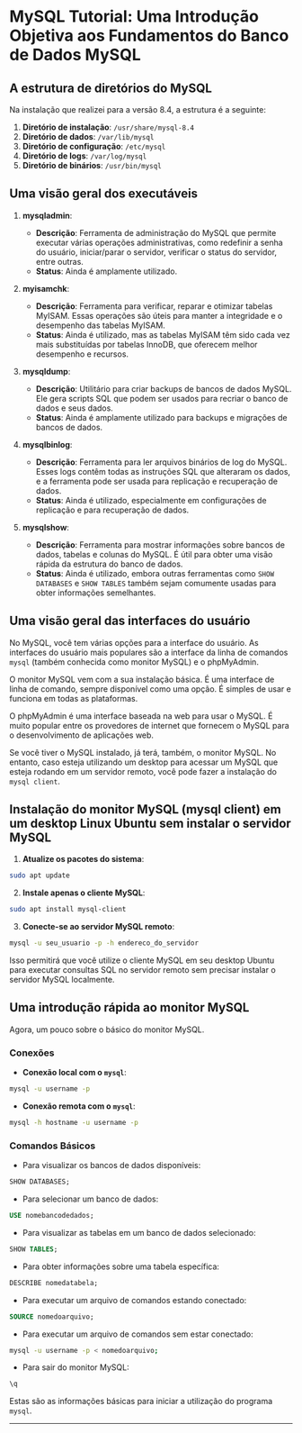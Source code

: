 # **MySQL Tutorial: Uma Introdução Objetiva aos Fundamentos do Banco de Dados MySQL**

## A estrutura de diretórios do MySQL

Na instalação que realizei para a versão 8.4, a estrutura é a seguinte:

1. **Diretório de instalação**: `/usr/share/mysql-8.4`
2. **Diretório de dados**: `/var/lib/mysql`
3. **Diretório de configuração**: `/etc/mysql`
4. **Diretório de logs**: `/var/log/mysql`
5. **Diretório de binários**: `/usr/bin/mysql`

## Uma visão geral dos executáveis

1. **mysqladmin**:
    - **Descrição**: Ferramenta de administração do MySQL que permite executar várias operações administrativas, como redefinir a senha do usuário, iniciar/parar o servidor, verificar o status do servidor, entre outras.
    - **Status**: Ainda é amplamente utilizado.

2. **myisamchk**:
    - **Descrição**: Ferramenta para verificar, reparar e otimizar tabelas MyISAM. Essas operações são úteis para manter a integridade e o desempenho das tabelas MyISAM.
    - **Status**: Ainda é utilizado, mas as tabelas MyISAM têm sido cada vez mais substituídas por tabelas InnoDB, que oferecem melhor desempenho e recursos.

3. **mysqldump**:
    - **Descrição**: Utilitário para criar backups de bancos de dados MySQL. Ele gera scripts SQL que podem ser usados para recriar o banco de dados e seus dados.
    - **Status**: Ainda é amplamente utilizado para backups e migrações de bancos de dados.

4. **mysqlbinlog**:
    - **Descrição**: Ferramenta para ler arquivos binários de log do MySQL. Esses logs contêm todas as instruções SQL que alteraram os dados, e a ferramenta pode ser usada para replicação e recuperação de dados.
    - **Status**: Ainda é utilizado, especialmente em configurações de replicação e para recuperação de dados.

5. **mysqlshow**:
    - **Descrição**: Ferramenta para mostrar informações sobre bancos de dados, tabelas e colunas do MySQL. É útil para obter uma visão rápida da estrutura do banco de dados.
    - **Status**: Ainda é utilizado, embora outras ferramentas como `SHOW DATABASES` e `SHOW TABLES` também sejam comumente usadas para obter informações semelhantes.

## Uma visão geral das interfaces do usuário

No MySQL, você tem várias opções para a interface do usuário. As interfaces do usuário mais populares são a interface da linha de comandos `mysql` (também conhecida como monitor MySQL) e o phpMyAdmin.

O monitor MySQL vem com a sua instalação básica. É uma interface de linha de comando, sempre disponível como uma opção. É simples de usar e funciona em todas as plataformas.

O phpMyAdmin é uma interface baseada na web para usar o MySQL. É muito popular entre os provedores de internet que fornecem o MySQL para o desenvolvimento de aplicações web.

Se você tiver o MySQL instalado, já terá, também, o monitor MySQL. No entanto, caso esteja utilizando um desktop para acessar um MySQL que esteja rodando em um servidor remoto, você pode fazer a instalação do `mysql client`.

## Instalação do monitor MySQL (mysql client) em um desktop Linux Ubuntu sem instalar o servidor MySQL

1. **Atualize os pacotes do sistema**:

```bash
sudo apt update
```

2. **Instale apenas o cliente MySQL**:

```bash
sudo apt install mysql-client
```

3. **Conecte-se ao servidor MySQL remoto**:

```bash
mysql -u seu_usuario -p -h endereco_do_servidor
```

Isso permitirá que você utilize o cliente MySQL em seu desktop Ubuntu para executar consultas SQL no servidor remoto sem precisar instalar o servidor MySQL localmente.

## Uma introdução rápida ao monitor MySQL

Agora, um pouco sobre o básico do monitor MySQL.

### Conexões

- **Conexão local com o `mysql`**:

```bash
mysql -u username -p
```

- **Conexão remota com o `mysql`**:

```bash
mysql -h hostname -u username -p
```

### Comandos Básicos

- Para visualizar os bancos de dados disponíveis:

```sql
SHOW DATABASES;
```

- Para selecionar um banco de dados:

```sql
USE nomebancodedados;
```

- Para visualizar as tabelas em um banco de dados selecionado:

```sql
SHOW TABLES;
```

- Para obter informações sobre uma tabela específica:

```sql
DESCRIBE nomedatabela;
```

- Para executar um arquivo de comandos estando conectado:

```sql
SOURCE nomedoarquivo;
```

- Para executar um arquivo de comandos sem estar conectado:

```bash
mysql -u username -p < nomedoarquivo;
```

- Para sair do monitor MySQL:

```sql
\q
```

Estas são as informações básicas para iniciar a utilização do programa `mysql`.

---

